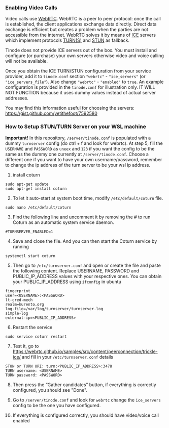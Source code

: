 ### Enabling Video Calls

Video calls use [WebRTC](https://en.wikipedia.org/wiki/WebRTC). WebRTC is a peer to peer protocol: once the call is established, the client applications exchange data directly. Direct data exchange is efficient but creates a problem when the parties are not accessible from the internet. WebRTC solves it by means of [ICE](https://en.wikipedia.org/wiki/Interactive_Connectivity_Establishment) servers  which implement protocols [TURN(S)](https://en.wikipedia.org/wiki/Traversal_Using_Relays_around_NAT) and [STUN](https://en.wikipedia.org/wiki/STUN) as fallback.

Tinode does not provide ICE servers out of the box. You must install and configure (or purchase) your own servers otherwise video and voice calling will not be available.

Once you obtain the ICE TURN/STUN configuration from your service provider, add it to `tinode.conf` section `"webrtc"` - `"ice_servers"` (or `"ice_servers_file"`). Also change `"webrtc"` - `"enabled"` to `true`. An example configuration is provided in the `tinode.conf` for illustration only. IT WILL NOT FUNCTION because it uses dummy values instead of actual server addresses.

You may find this information useful for choosing the servers: https://gist.github.com/yetithefoot/7592580

### How to Setup STUN/TURN Server on your WSL machine

**Important!** In this repository, `/server/tinode.conf` is populated with a dummy `turnserver` config (do ctrl + f and look for webrtc). At step 5, fill the `USERNAME` and `PASSWORD` as `uneex` and `123` if you want the config to be the same as the dummy one currently at `/server/tinode.conf`. Choose a different one if you want to have your own username/password, remember to change the ip address of the turn server to be your wsl ip address. 

1. install coturn
```
sudo apt-get update
sudo apt-get install coturn
```

2. To let it auto-start at system boot time, modify `/etc/default/coturn` file.
```
sudo nano /etc/default/coturn
```

3. Find the following line and uncomment it by removing the # to run Coturn as an automatic system service daemon.
```
#TURNSERVER_ENABLED=1
```

4. Save and close the file. And you can then start the Coturn service by running
```
systemctl start coturn
```

5. Then go to `/etc/turnserver.conf` and open or create the file and paste the following content. Replace USERNAME, PASSWORD and PUBLIC_IP_ADDRESS values with your respective ones. You can obtain your PUBLIC_IP_ADDRESS using `ifconfig` in ubuntu
```
fingerprint
user=<USERNAME>:<PASSWORD>
lt-cred-mech
realm=kurento.org
log-file=/var/log/turnserver/turnserver.log
simple-log
external-ip=<PUBLIC_IP_ADDRESS>
```

6. Restart the service
```
sudo service coturn restart
```

7. Test it, go to https://webrtc.github.io/samples/src/content/peerconnection/trickle-ice/ and fill in your `/etc/turnserver.conf` details
```
STUN or TURN URI: turn:<PUBLIC_IP_ADDRESS>:3478
TURN username: <USERNAME>
TURN password: <PASSWORD>
```

8. Then press the “Gather candidates” button, if everything is correctly configured, you should see "Done".

9. Go to `/server/tinode.conf` and look for `webrtc` change the `ice_servers` config to be the one you have configured.

10. If everything is configured correctly, you should have video/voice call enabled